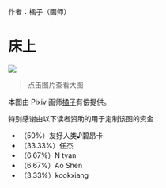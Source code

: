 作者：橘子（画师）

# 床上
![](./床上_low.jpg)

> 点击图片查看大图

本图由 Pixiv 画师[橘子](https://www.pixiv.net/en/users/14214373)有偿提供。

特别感谢由以下读者资助的用于定制该图的资金：

- （50%）友好人类♪碧昂卡
- （33.33%）任杰
- （6.67%）N tyan
- （6.67%）Ao Shen
- （3.33%）kookxiang